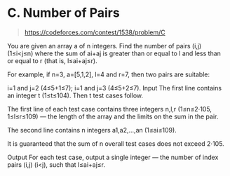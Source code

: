 # C. Number of Pairs

> https://codeforces.com/contest/1538/problem/C

You are given an array a of n integers. Find the number of pairs (i,j) (1≤i<j≤n) where the sum of ai+aj is greater than or equal to l and less than or equal to r (that is, l≤ai+aj≤r).

For example, if n=3, a=[5,1,2], l=4 and r=7, then two pairs are suitable:

i=1 and j=2 (4≤5+1≤7);
i=1 and j=3 (4≤5+2≤7).
Input
The first line contains an integer t (1≤t≤104). Then t test cases follow.

The first line of each test case contains three integers n,l,r (1≤n≤2⋅105, 1≤l≤r≤109) — the length of the array and the limits on the sum in the pair.

The second line contains n integers a1,a2,…,an (1≤ai≤109).

It is guaranteed that the sum of n overall test cases does not exceed 2⋅105.

Output
For each test case, output a single integer — the number of index pairs (i,j) (i<j), such that l≤ai+aj≤r.